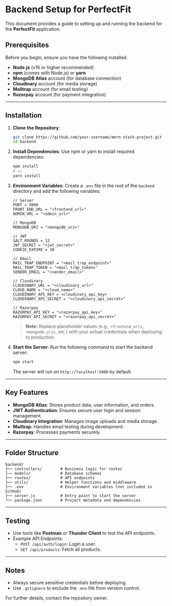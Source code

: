 # Backend Setup for PerfectFit

This document provides a guide to setting up and running the backend for the **PerfectFit** application.

## Prerequisites
Before you begin, ensure you have the following installed:
- **Node.js** (v16 or higher recommended)
- **npm** (comes with Node.js) or **yarn**
- **MongoDB Atlas** account (for database connection)
- **Cloudinary** account (for media storage)
- **Mailtrap** account (for email testing)
- **Razorpay** account (for payment integration)

---

## Installation
1. **Clone the Repository**:
   ```bash
   git clone https://github.com/your-username/mern-stack-project.git
   cd backend
   ```

2. **Install Dependencies**:
   Use npm or yarn to install required dependencies:
   ```bash
   npm install
   # or
   yarn install
   ```

3. **Environment Variables**:
   Create a `.env` file in the root of the `backend` directory and add the following variables:
   
   ```env
   // Server
   PORT = 5000
   FRONT_END_URL = "<frontend_url>"
   ADMIN_URL = "<admin_url>"

   // MongoDB
   MONGODB_URI = "<mongodb_uri>"

   // JWT
   SALT_ROUNDS = 12
   JWT_SECRET = "<jwt_secret>"
   COOKIE_EXPIRE = 30

   // Email
   MAIL_TRAP_ENDPOINT = "<mail_trap_endpoint>"
   MAIL_TRAP_TOKEN = "<mail_trap_token>"
   SENDER_EMAIL = "<sender_email>"

   // Cloudinary
   CLOUDINARY_URL = "<cloudinary_url>"
   CLOUD_NAME = "<cloud_name>"
   CLOUDINARY_API_KEY = <cloudinary_api_key>
   CLOUDINARY_API_SECRET = "<cloudinary_api_secret>"

   // Razorpay
   RAZORPAY_API_KEY = "<razorpay_api_key>"
   RAZORPAY_API_SECRET = "<razorpay_api_secret>"
   ```

   > **Note:** Replace placeholder values (e.g., `<frontend_url>`, `<mongodb_uri>`, etc.) with your actual credentials when deploying to production.

4. **Start the Server**:
   Run the following command to start the backend server:
   ```bash
   npm start
   ```
   The server will run on `http://localhost:5000` by default.

---

## Key Features
- **MongoDB Atlas**: Stores product data, user information, and orders.
- **JWT Authentication**: Ensures secure user login and session management.
- **Cloudinary Integration**: Manages image uploads and media storage.
- **Mailtrap**: Handles email testing during development.
- **Razorpay**: Processes payments securely.

---

## Folder Structure
```
backend/
├── controllers/        # Business logic for routes
├── models/             # Database schemas
├── routes/             # API endpoints
├── utils/              # Helper functions and middleware
├── .env                # Environment variables (not included in GitHub)
├── server.js           # Entry point to start the server
└── package.json        # Project metadata and dependencies
```

---

## Testing
- Use tools like **Postman** or **Thunder Client** to test the API endpoints.
- Example API Endpoints:
  - `POST /api/auth/login`: Login a user.
  - `GET /api/products`: Fetch all products.

---

## Notes
- Always secure sensitive credentials before deploying.
- Use `.gitignore` to exclude the `.env` file from version control.

For further details, contact the repository owner.
